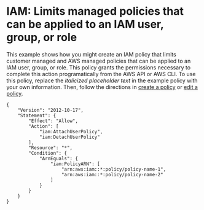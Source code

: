 # IAM: Limits managed policies that can be applied to an IAM user, group, or role<a name="reference_policies_examples_iam_limit-managed"></a>

This example shows how you might create an IAM policy that limits customer managed and AWS managed policies that can be applied to an IAM user, group, or role\. This policy grants the permissions necessary to complete this action programatically from the AWS API or AWS CLI\. To use this policy, replace the *italicized placeholder text* in the example policy with your own information\. Then, follow the directions in [create a policy](access_policies_create.md) or [edit a policy](access_policies_manage-edit.md)\.

```
{
    "Version": "2012-10-17",
    "Statement": {
        "Effect": "Allow",
        "Action": [
            "iam:AttachUserPolicy",
            "iam:DetachUserPolicy"
        ],
        "Resource": "*",
        "Condition": {
            "ArnEquals": {
                "iam:PolicyARN": [
                    "arn:aws:iam::*:policy/policy-name-1",
                    "arn:aws:iam::*:policy/policy-name-2"
                ]
            }
        }
    }
}
```